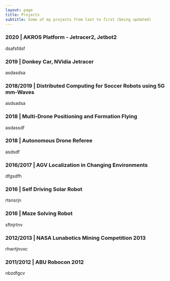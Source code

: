 ```yaml
---
layout: page
title: Projects
subtitle: Some of my projects from last to first (being updated)
---
```


### 2020 | AKROS Platform - Jetracer2, Jetbot2
dsafsfdsf

### 2019 | Donkey Car, NVidia Jetracer
asdasdsa

### 2018/2019 | Distributed Computing for Soccer Robots using 5G mm-Waves
asdsadsa

### 2018 | Multi-Drone Positioning and Formation Flying
asdassdf

### 2018 | Autonomous Drone Referee
asdsdf

### 2016/2017 | AGV Localization in Changing Environments
dfgsdfh

### 2016 | Self Driving Solar Robot
rtsnsrjn

### 2016 | Maze Solving Robot
sftnjrtnv

### 2012/2013 | NASA Lunabotics Mining Competition 2013
rhwrtjnvxc

### 2011/2012 | ABU Robocon 2012
nbzdfgcv



